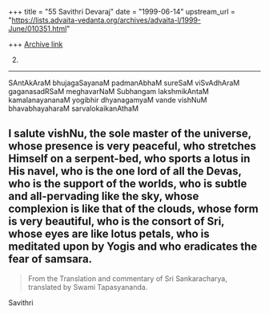 +++
title = "55 Savithri Devaraj"
date = "1999-06-14"
upstream_url = "https://lists.advaita-vedanta.org/archives/advaita-l/1999-June/010351.html"

+++
[Archive link](https://lists.advaita-vedanta.org/archives/advaita-l/1999-June/010351.html)

2.
--------------------------------------------------------------------------------

SAntAkAraM bhujagaSayanaM padmanAbhaM sureSaM
viSvAdhAraM gaganasadRSaM meghavarNaM Subhangam
lakshmikAntaM kamalanayananaM yogibhir dhyanagamyaM
vande vishNuM bhavabhayaharaM sarvalokaikanAthaM

I salute vishNu, the sole master of the universe, whose presence is very
peaceful, who stretches Himself on a serpent-bed, who sports a lotus in
His navel, who is the one lord of all the Devas, who is the support of
the worlds, who is subtle and all-pervading like the sky, whose
complexion is like that of the clouds, whose form is very beautiful, who
is the consort of Sri, whose eyes are like lotus petals, who is
meditated upon by Yogis and who eradicates the fear of samsara.
--------------------------------------------------------------------------------------

>From the Translation and commentary of Sri Sankaracharya, translated by
Swami Tapasyananda.

Savithri

